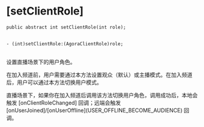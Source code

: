 # [setClientRole]

<pre props="android">
<code>public abstract int setClientRole(int role);
</code>
</pre>

<pre props="ios">
<code>- (int)setClientRole:(AgoraClientRole)role;
</code>
</pre>

设置直播场景下的用户角色。

在加入频道前，用户需要通过本方法设置观众（默认）或主播模式。在加入频道后，用户可以通过本方法切换用户模式。

直播场景下，如果你在加入频道后调用该方法切换用户角色，调用成功后，本地会触发 [onClientRoleChanged] 回调；远端会触发 [onUserJoined]/[onUserOffline]\(USER_OFFLINE_BECOME_AUDIENCE) 回调。